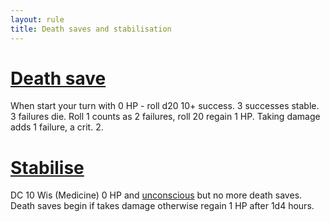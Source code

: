 ```yaml
---
layout: rule
title: Death saves and stabilisation
---
```


# [Death save](https://www.dandwiki.com/wiki/5e_SRD:Dropping_to_0_Hit_Points#Death_Saving_Throws)

When start your turn with 0 HP - roll d20 10+ success. 3 successes stable. 3 failures die.  Roll 1 counts as 2 failures, roll 20 regain 1 HP.  Taking damage adds 1 failure, a crit. 2.

# [Stabilise](https://www.dandwiki.com/wiki/5e_SRD:Dropping_to_0_Hit_Points#Stabilizing_a_Creature)

DC 10 Wis (Medicine) 0 HP and [unconscious](https://www.dandwiki.com/wiki/5e_SRD:Conditions#Unconscious) but no more death saves.  Death saves begin if takes damage otherwise regain 1 HP after 1d4 hours.

